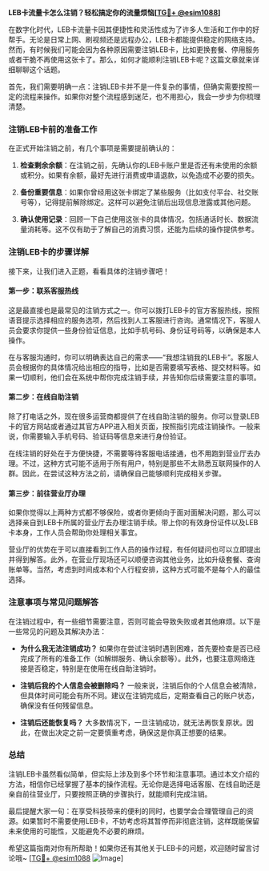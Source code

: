 **LEB卡流量卡怎么注销？轻松搞定你的流量烦恼[[TG💪+ @esim1088](https://t.me/s/esim1088)]**

在数字化时代，LEB卡流量卡因其便捷性和灵活性成为了许多人生活和工作中的好帮手。无论是日常上网、刷视频还是远程办公，LEB卡都能提供稳定的网络支持。然而，有时候我们可能会因为各种原因需要注销LEB卡，比如更换套餐、停用服务或者干脆不再使用这张卡了。那么，如何才能顺利注销LEB卡呢？这篇文章就来详细聊聊这个话题。

首先，我们需要明确一点：注销LEB卡并不是一件复杂的事情，但确实需要按照一定的流程来操作。如果你对整个流程感到迷茫，也不用担心，我会一步步为你梳理清楚。

### 注销LEB卡前的准备工作

在正式开始注销之前，有几个事项是需要提前确认的：

1. **检查剩余余额**：在注销之前，先确认你的LEB卡账户里是否还有未使用的余额或积分。如果有余额，最好先进行消费或申请退款，以免造成不必要的损失。
   
2. **备份重要信息**：如果你曾经用这张卡绑定了某些服务（比如支付平台、社交账号等），记得提前解除绑定。这样可以避免注销后出现信息泄露或其他问题。

3. **确认使用记录**：回顾一下自己使用这张卡的具体情况，包括通话时长、数据流量消耗等。这不仅有助于了解自己的消费习惯，还能为后续的操作提供参考。

### 注销LEB卡的步骤详解

接下来，让我们进入正题，看看具体的注销步骤吧！

#### 第一步：联系客服热线

这是最直接也是最常见的注销方式之一。你可以拨打LEB卡的官方客服热线，按照语音提示选择相应的服务选项，然后找到人工客服进行咨询。通常情况下，客服人员会要求你提供一些身份验证信息，比如手机号码、身份证号码等，以确保是本人操作。

在与客服沟通时，你可以明确表达自己的需求——“我想注销我的LEB卡”。客服人员会根据你的具体情况给出相应的指导，比如是否需要填写表格、提交材料等。如果一切顺利，他们会在系统中帮你完成注销手续，并告知你后续需要注意的事项。

#### 第二步：在线自助注销

除了打电话之外，现在很多运营商都提供了在线自助注销的服务。你可以登录LEB卡的官方网站或者通过其官方APP进入相关页面，按照指引完成注销操作。一般来说，你需要输入手机号码、验证码等信息来进行身份验证。

在线注销的好处在于方便快捷，不需要等待客服电话接通，也不用跑到营业厅去办理。不过，这种方式可能不适用于所有用户，特别是那些不太熟悉互联网操作的人群。因此，在尝试这种方法之前，请确保自己能够顺利完成相关步骤。

#### 第三步：前往营业厅办理

如果你觉得以上两种方式都不够保险，或者你更倾向于面对面解决问题，那么可以选择亲自到LEB卡所属的营业厅去办理注销手续。带上你的有效身份证件以及LEB卡本身，工作人员会帮助你处理相关事宜。

营业厅的优势在于可以直接看到工作人员的操作过程，有任何疑问也可以立即提出并得到解答。此外，在营业厅现场还可以顺便咨询其他业务，比如升级套餐、查询账单等。当然，考虑到时间成本和个人行程安排，这种方式可能不是每个人的最佳选择。

### 注意事项与常见问题解答

在注销过程中，有一些细节需要注意，否则可能会导致失败或者其他麻烦。以下是一些常见的问题及其解决办法：

- **为什么我无法注销成功？**
  如果你在尝试注销时遇到困难，首先要检查是否已经完成了所有的准备工作（如解绑服务、确认余额等）。此外，也要注意网络连接是否稳定，特别是在使用在线自助注销时。

- **注销后我的个人信息会被删除吗？**
  一般来说，注销后你的个人信息会被清除，但具体时间可能会有所不同。建议在注销完成后，定期查看自己的账户状态，确保没有任何残留信息。

- **注销后还能恢复吗？**
  大多数情况下，一旦注销成功，就无法再恢复原状。因此，在做出决定之前一定要慎重考虑，确保这是你真正想要的结果。

### 总结

注销LEB卡虽然看似简单，但实际上涉及到多个环节和注意事项。通过本文介绍的方法，相信你已经掌握了基本的操作流程。无论你是选择电话客服、在线自助还是亲自前往营业厅，只要按照正确的步骤执行，就能顺利完成注销。

最后提醒大家一句：在享受科技带来的便利的同时，也要学会合理管理自己的资源。如果暂时不需要使用LEB卡，不妨考虑将其暂停而非彻底注销，这样既能保留未来使用的可能性，又能避免不必要的麻烦。

希望这篇指南对你有所帮助！如果你还有其他关于LEB卡的问题，欢迎随时留言讨论哦~ [[TG💪+ @esim1088](https://t.me/s/esim1088) ![Image](https://i.postimg.cc/4NQfJmqS/Snipaste-2025-05-13-00-14-12.png)]